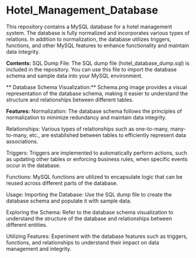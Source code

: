 # Hotel_Management_Database

This repository contains a MySQL database for a hotel management system. The database is fully normalized and incorporates various types of relations. In addition to normalization, the database utilizes triggers, functions, and other MySQL features to enhance functionality and maintain data integrity.

**Contents:**
SQL Dump File: The SQL dump file (hotel_database_dump.sql) is included in the repository. You can use this file to import the database schema and sample data into your MySQL environment.

** Database Schema Visualization:**
 Schema.png image provides a visual representation of the database schema, making it easier to understand the structure and relationships between different tables.

**Features:**
Normalization: The database schema follows the principles of normalization to minimize redundancy and maintain data integrity.

Relationships: Various types of relationships such as one-to-many, many-to-many, etc., are established between tables to efficiently represent data associations.

Triggers: Triggers are implemented to automatically perform actions, such as updating other tables or enforcing business rules, when specific events occur in the database.

Functions: MySQL functions are utilized to encapsulate logic that can be reused across different parts of the database.

Usage:
Importing the Database: Use the SQL dump file to create the database schema and populate it with sample data.

Exploring the Schema: Refer to the database schema visualization to understand the structure of the database and relationships between different entities.

Utilizing Features: Experiment with the database features such as triggers, functions, and relationships to understand their impact on data management and integrity. 
